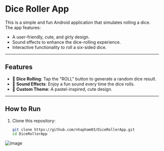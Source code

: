 
# Dice Roller App

This is a simple and fun Android application that simulates rolling a dice. The app features:

- A user-friendly, cute, and girly design.
- Sound effects to enhance the dice-rolling experience.
- Interactive functionality to roll a six-sided dice.

---

## Features
- 🎲 **Dice Rolling**: Tap the "ROLL" button to generate a random dice result.
- 🎵 **Sound Effects**: Enjoy a fun sound every time the dice rolls.
- 🎨 **Custom Theme**: A pastel-inspired, cute design.

---

## How to Run
1. Clone this repository:
   ```bash
   git clone https://github.com/nhapham03/DiceRollerApp.git
   cd DiceRollerApp

![image](https://github.com/user-attachments/assets/e4cc8563-58a8-4138-a0a3-6ecb13a4e288)
